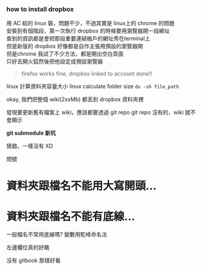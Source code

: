 ### how to install dropbox
用 AC 給的 linux 裝，問題不少，不過其實是 linux上的 chrome 的問題  
安裝到有個階段，第一次執行 dropbox 的時候要用瀏覽器開一段網址  
查到的資訊都是會把那段重要連結帳戶的網址秀在terminal上  
但是新版的 dropbox 好像都是自作主張用預設的瀏覽器開  
但是chrome 我試了不少方法，都是開出空白頁面  
只好去開火狐然後把他設定成預設瀏覽器  

> firefox works fine, dropbox linked to account done!!

linux 計算資料夾容量大小
linux calculate folder size
`du -sh file_path`

okay, 我們把整個 wiki(2xxMb) 都丟到 dropbox 資料夾裡

發現要更新舊有檔案上 wiki，應該都要透過 git repo
git repo 沒有的，wiki 就不會顯示

**git submodule 新坑**

猜錯，一樣沒有 XD

問號

# 資料夾跟檔名不能用大寫開頭...
# 資料夾跟檔名不能有底線...

一般檔名不常用底線嗎?
變數用駝峰命名法

左邊欄位真的好醜

沒有 gitbook 那樣好看
